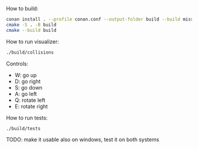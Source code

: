 How to build:
```bash
conan install . --profile conan.conf --output-folder build --build missing
cmake -S . -B build
cmake --build build
```

How to run visualizer:
```bash
./build/collisions
```

Controls:
- W: go up
- D: go right
- S: go down
- A: go left
- Q: rotate left
- E: rotate right

How to run tests:
```bash
./build/tests
```

TODO: make it usable also on windows, test it on both systems